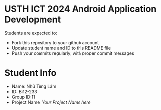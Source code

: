 USTH ICT 2024 Android Application Development
=====================================================

Students are expected to:

* Fork this repository to your github account
* Update student name and ID to this README file
* Push your commits regularly, with proper commit messages

Student Info
=======================

* Name: Nhữ Tùng Lâm
* ID: Bi12-233
* Group ID:11
* Project Name: *Your Project Name here*
